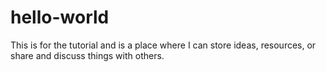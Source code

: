 # hello-world
This is for the tutorial and is a place where I can store ideas, resources, or share and discuss things with others.
